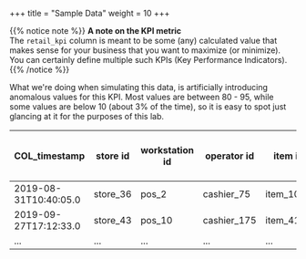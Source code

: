 +++
title = "Sample Data"
weight = 10
+++

{{% notice note %}}
**A note on the KPI metric**  
The ```retail_kpi``` column is meant to be some (any) calculated value that makes sense for your business that you want to maximize (or minimize). You can certainly define multiple such KPIs (Key Performance Indicators). 
{{% /notice %}}

What we're doing when simulating this data, is artificially introducing anomalous values for this KPI. Most values are between 80 - 95, while some values are below 10 (about 3% of the time), so it is easy to spot just glancing at it for the purposes of this lab.



| COL_timestamp | store id | workstation id | operator id | item id | quantity | regular sales unit price | retail price modifier | retail kpi metric |
|--------------|-----------|-----------------|--------------|----------|----------|-----------------------------|-----------------------|------------------------|
2019-08-31T10:40:05.0 | store_36 | pos_2  | cashier_75  | item_1098 | 5 | 64.42 | 5.83 | 87  
2019-09-27T17:12:33.0 | store_43 | pos_10 | cashier_175 | item_4159 | 5 | 50.25 | 7.68 | 85
...                   | ...      | ...    | ...         | ...       |...|...| ... | ... |

